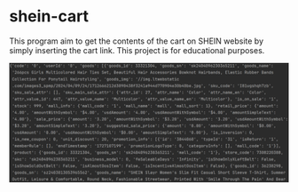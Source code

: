 # shein-cart

This program aim to get the contents of the cart on SHEIN website by simply inserting the cart link. This project is for educational purposes.

![screenshot](result.png)
